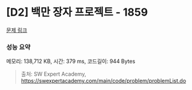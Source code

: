 # [D2] 백만 장자 프로젝트 - 1859 

[문제 링크](https://swexpertacademy.com/main/code/problem/problemDetail.do?contestProbId=AV5LrsUaDxcDFAXc) 

### 성능 요약

메모리: 138,712 KB, 시간: 379 ms, 코드길이: 944 Bytes



> 출처: SW Expert Academy, https://swexpertacademy.com/main/code/problem/problemList.do
